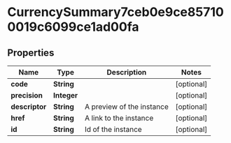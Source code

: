

# CurrencySummary7ceb0e9ce857100019c6099ce1ad00fa


## Properties

Name | Type | Description | Notes
------------ | ------------- | ------------- | -------------
**code** | **String** |  |  [optional]
**precision** | **Integer** |  |  [optional]
**descriptor** | **String** | A preview of the instance |  [optional]
**href** | **String** | A link to the instance |  [optional]
**id** | **String** | Id of the instance |  [optional]



